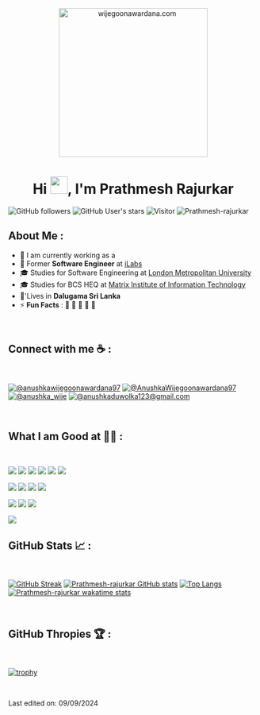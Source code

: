 <div align="center" width="50">
    <img alt="wijegoonawardana.com" src="./assets/oh hi there.png" width="300"/>
</div>
<h1 align="center">Hi <img src="https://media.giphy.com/media/hvRJCLFzcasrR4ia7z/giphy.gif" width="35">, I'm Prathmesh Rajurkar</h1>

![GitHub followers](https://img.shields.io/github/followers/Prathmesh-rajurkar?style=social) ![GitHub User's stars](https://img.shields.io/github/stars/Prathmesh-rajurkar?style=social) ![Visitor](https://visitor-badge.laobi.icu/badge?page_id=Prathmesh-rajurkar.repoName) <img src="https://komarev.com/ghpvc/?username=Prathmesh-rajurkar" alt="Prathmesh-rajurkar" />

## About Me :

- 🏢 I am currently working as a 
- 🏢 Former **Software Engineer** at [iLabs](https://www.ilabs.lk/)
- 🎓 Studies for Software Engineering at [London Metropolitan University](https://www.londonmet.ac.uk/)
- 🎓 Studies for BCS HEQ at [Matrix Institute of Information Technology](http://www.matrix-edu.com/)
- 🏡'Lives in **Dalugama Sri Lanka**
- ⚡ **Fun Facts** : 🍕 🏉 🏏 🎥 🚞

<br>

## Connect with me ☕ :

<br>

[![@anushkawijegoonawardana97](https://img.icons8.com/fluency/48/000000/instagram-new.png "Prathmesh-rajurkar")](https://www.instagram.com/prathmsh.ai) [![@AnushkaWijegoonawardana97](https://img.icons8.com/fluency/48/000000/linkedin.png "Prathmesh-rajurkar")](https://www.linkedin.com/in/prathmesh-rajurkar-3493b91aa/) [![@anushka_wije](https://img.icons8.com/fluency/48/000000/twitter-squared.png "@anushka_wije")](https://x.com/prathmsh1909) [![@anushkaduwolka123@gmail.com](https://img.icons8.com/fluency/48/000000/apple-mail.png "@prathmeshrajurkar199@gmail.com")](prathmeshrajurkar199@gmail.com)

<br>

## What I am Good at 🧑‍💻 :

<br>

<img src="https://img.icons8.com/color/48/000000/html-5--v1.png"/> <img src="https://img.icons8.com/color/48/000000/css3.png"/> <img src="https://img.icons8.com/color/48/000000/sass.png"/> <img src="https://img.icons8.com/color/48/000000/javascript--v1.png"/> <img src="https://img.icons8.com/office/48/000000/react.png"/> <img src="https://img.icons8.com/color/48/000000/nextjs.png"/>

<img src="https://img.icons8.com/color/48/000000/java-coffee-cup-logo--v1.png"/> <img src="https://img.icons8.com/officel/48/000000/php-logo.png"/> <img src="https://img.icons8.com/fluency/48/000000/laravel.png"/> <img src="https://img.icons8.com/fluency/48/000000/wordpress.png"/>

<img src="https://img.icons8.com/color/48/000000/mysql-logo.png"/> <img src="https://img.icons8.com/color/48/000000/mongodb.png"/> <img src="https://img.icons8.com/color/48/000000/firebase.png"/>

<img src="https://img.icons8.com/color/48/000000/npm.png"/>

<br>

## GitHub Stats 📈 :

<br>

[![GitHub Streak](https://github-readme-streak-stats.herokuapp.com?user=Prathmesh-rajurkar&theme=algolia&date_format=M%20j%5B%2C%20Y%5D)](https://git.io/streak-stats) [![Prathmesh-rajurkar GitHub stats](https://github-readme-stats.vercel.app/api?username=Prathmesh-rajurkar&theme=algolia)](https://github.com/Prathmesh-rajurkar/github-readme-stats) [![Top Langs](https://github-readme-stats.vercel.app/api/top-langs/?username=Prathmesh-rajurkar&theme=algolia)](https://github.com/Prathmesh-rajurkar/github-readme-stats) [![Prathmesh-rajurkar wakatime stats](https://github-readme-stats.vercel.app/api/wakatime?username=Prathmesh-rajurkar&theme=algolia)](https://github.com/Prathmesh-rajurkar/github-readme-stats)

<br>

## GitHub Thropies 🏆 :

<br>

[![trophy](https://github-profile-trophy.vercel.app/?username=Prathmesh-rajurkar)](https://github.com/Prathmesh-rajurkar/github-profile-trophy)

<br>

Last edited on: 09/09/2024
